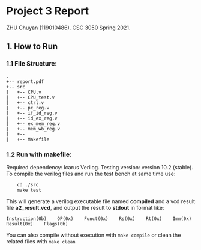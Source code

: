 # Project 3 Report
ZHU Chuyan (119010486). CSC 3050 Spring 2021.
## 1. How to Run
### 1.1 File Structure:
```
.
+-- report.pdf
+-- src
|   +-- CPU.v
|   +-- CPU_test.v
|   +-- ctrl.v
|   +-- pc_reg.v
|   +-- if_id_reg.v
|   +-- id_ex_reg.v
|   +-- ex_mem_reg.v
|   +-- mem_wb_reg.v
|   +-- 
|   +-- Makefile
```
### 1.2 Run with makefile:
Required dependency: Icarus Verilog. Testing version: version 10.2 (stable).
To compile the verilog files and run the test bench at same time use:
```
    cd ./src
    make test
```
This will generate a verilog executable file named **compiled** and a vcd result file **a2_result.vcd**, and output the result to **stdout** in format like:
```
Instruction(0b)    OP(0x)    Funct(0x)    Rs(0x)    Rt(0x)    Imm(0x)    Result(0x)    Flags(0b)
```
You can also compile without execution with ```make compile``` or clean the related files with ```make clean```